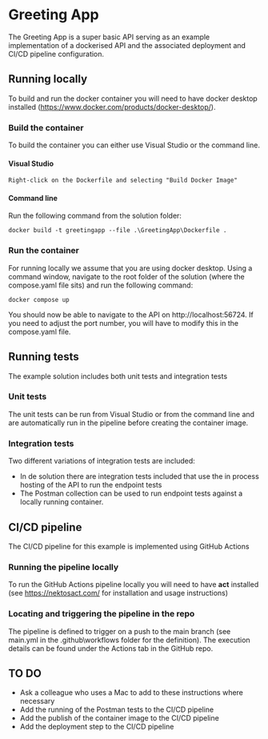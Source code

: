 # Greeting App

The Greeting App is a super basic API serving as an example implementation of a dockerised API and the associated deployment and CI/CD pipeline configuration.

## Running locally
To build and run the docker container you will need to have docker desktop installed (https://www.docker.com/products/docker-desktop/).

### Build the container
To build the container you can either use Visual Studio or the command line.

#### Visual Studio
```
Right-click on the Dockerfile and selecting "Build Docker Image"
```

#### Command line
Run the following command from the solution folder:
```
docker build -t greetingapp --file .\GreetingApp\Dockerfile .
```

### Run the container
For running locally we assume that you are using docker desktop. Using a command window, navigate to the root folder of the solution (where the compose.yaml file sits) and run the following command:

```
docker compose up
```
You should now be able to navigate to the API on http://localhost:56724. If you need to adjust the port number, you will have to modify this in the compose.yaml file.

## Running tests
The example solution includes both unit tests and integration tests

### Unit tests
The unit tests can be run from Visual Studio or from the command line and are automatically run in the pipeline before creating the container image.

### Integration tests
Two different variations of integration tests are included:
- In de solution there are integration tests included that use the in process hosting of the API to run the endpoint tests
- The Postman collection can be used to run endpoint tests against a locally running container. 

## CI/CD pipeline

The CI/CD pipeline for this example is implemented using GitHub Actions

### Running the pipeline locally
To run the GitHub Actions pipeline locally you will need to have **act** installed (see https://nektosact.com/ for installation and usage instructions)

### Locating and triggering the pipeline in the repo
The pipeline is defined to trigger on a push to the main branch (see main.yml in the .github\workflows folder for the definition). The execution details can be found under the Actions tab in the GitHub repo.


## TO DO
- Ask a colleague who uses a Mac to add to these instructions where necessary
- Add the running of the Postman tests to the CI/CD pipeline
- Add the publish of the container image to the CI/CD pipeline
- Add the deployment step to the CI/CD pipeline

